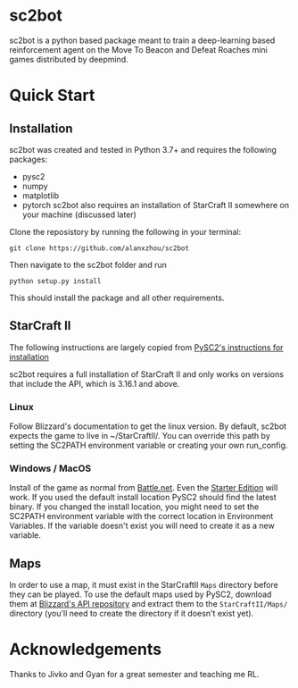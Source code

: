 # sc2bot

sc2bot is a python based package meant to train a deep-learning based reinforcement agent on the Move To Beacon and Defeat Roaches mini games distributed by deepmind.

# Quick Start
## Installation
sc2bot was created and tested in Python 3.7+ and requires the following packages:
* pysc2
* numpy
* matplotlib
* pytorch 
sc2bot also requires an installation of StarCraft II somewhere on your machine (discussed later)

Clone the reposistory by running the following in your terminal:
```
git clone https://github.com/alanxzhou/sc2bot
```
Then navigate to the sc2bot folder and run
```
python setup.py install
```
This should install the package and all other requirements.

## StarCraft II
The following instructions are largely copied from [PySC2's instructions for installation](https://github.com/deepmind/pysc2)

sc2bot requires a full installation of StarCraft II and only works on versions that include the API, which is 3.16.1 and above.

### Linux
Follow Blizzard's documentation to get the linux version. By default, sc2bot expects the game to live in \~/StarCraftII/. You can override this path by setting the SC2PATH environment variable or creating your own run_config.

### Windows / MacOS
Install of the game as normal from [Battle.net](https://battle.net). Even the [Starter Edition](https://starcraft2.com/en-us/) will work. If you used the default install location PySC2 should find the latest binary. If you changed the install location, you might need to set the SC2PATH environment variable with the correct location in Environment Variables. If the variable doesn't exist you will need to create it as a new variable.

## Maps
In order to use a map, it must exist in the StarCraftII `Maps` directory before they can be played. To use the default maps used by PySC2, download them at [Blizzard's API repository](https://github.com/Blizzard/s2client-proto#downloads) and extract them to the `StarCraftII/Maps/` directory (you'll need to create the directory if it doesn't exist yet). 

# Acknowledgements
Thanks to Jivko and Gyan for a great semester and teaching me RL.